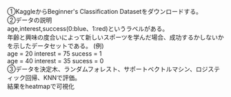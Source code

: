 ①KaggleからBeginner's Classification Datasetをダウンロードする。  
②データの説明  
age,interest,success(0:blue、1:red)というラベルがある。  
年齢と興味の度合いによって新しいスポーツを学んだ場合、成功するかしないかを示したデータセットである。
(例)  
age = 20  interest = 75 sucess = 1  
age = 40  interest = 35 sucess = 0  
③データを決定木、ランダムフォレスト、サポートベクトルマシン、ロジスティック回帰、KNNで評価。  
結果をheatmapで可視化
